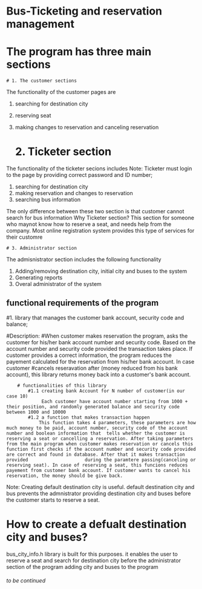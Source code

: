 # Bus-Ticketing and reservation management
# The program has three main sections
    # 1. The customer sections
The functionality of the customer pages are
1. searching for destination city
2. reserving seat 
3. making changes to reservation and canceling reservation

    # 2. Ticketer section
The functionality of the ticketer secions includes
Note: Ticketer must login to the page by providing correct password and ID number;
1. searching for destination city
2. making reservation and changes to reservation
3. searching bus information

The only difference between these two section is that customer cannot search for bus information
Why Ticketer section?
    This section for someone who maynot know how to reserve a seat, and needs help from the company. Most online registration system provides this type of services for their customre

    # 3. Administrator section
The admisnistrator section includes the following functionality
1. Adding/removing destination city, initial city and buses to the system
2. Generating reports
3. Overal administrator of the system

## functional requirements of the program
  #1. library that manages the customer bank account, security code and balance;
  
#Description: 
#When customer makes reservation  the program, asks the customer for his/her bank account number and security code. Based on the account number  and security code provided the transaction takes place. If customer provides a correct information, the program reduces the payement calculated for the reservation from his/her bank account. In case customer #cancels reseravation after (money reduced from his bank account), this library returns money back into a customer's bank account.

        # functionalities of this library
            #1.1 creating bank Account for N number of customer(in our case 10)
                 Each customer have account number starting from 1000 + their position, and randomly generated balance and security code between 1000 and 10000
            #1.2 a function that makes transaction happen
                This function takes 4 parameters, these parameters are how much money to be paid, account number, security code of the account number and boolean information that  tells whether the customer is reserving a seat or cancelling a reservation. After taking parameters from the main program when customer makes reservation or cancels this function first checks if the account number and security code provided are correct and found in database. After that it makes transaction provided                     during the paramtere passing(canceling or reserving seat). In case of reserving a seat, this funcions reduces payement from customer bank account. If customer wants to cancel his reservation, the money should be give back.


Note: Creating default destination city is useful.
default destination city and bus prevents the admnistrator providing destination city and buses before the customer starts to reserve a seat.

# How to create a defualt destination city and buses?
bus_city_info.h library is built for this purposes.
it enables the user to reserve a seat and search for destination city before the administrator section of the program adding city and buses to the program

###### to be continued

